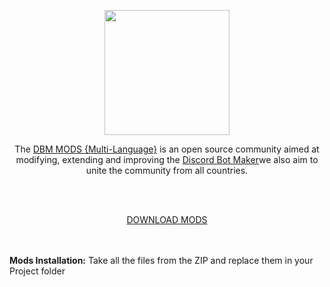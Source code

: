 <p align="center"><img height="200" src="https://user-images.githubusercontent.com/43226244/176820884-f88a7398-f54a-4a00-9860-773c751b6d0f.png"></p>

<p align="center">The <a href="https://discord.gg/HBc9u9tktd">DBM MODS {Multi-Language}</a> is an open source community aimed at modifying, extending and improving the <a href="https://store.steampowered.com/app/682130/Discord_Bot_Maker">Discord Bot Maker</a>we also aim to unite the community from all countries.</p>
<br><br>
<p align="center"><a href="https://github.com/DBM-Mods/English/archive/refs/heads/main.zip">DOWNLOAD MODS</a></p>
<br><br><b>Mods Installation:</b> Take all the files from the ZIP and replace them in your Project folder
